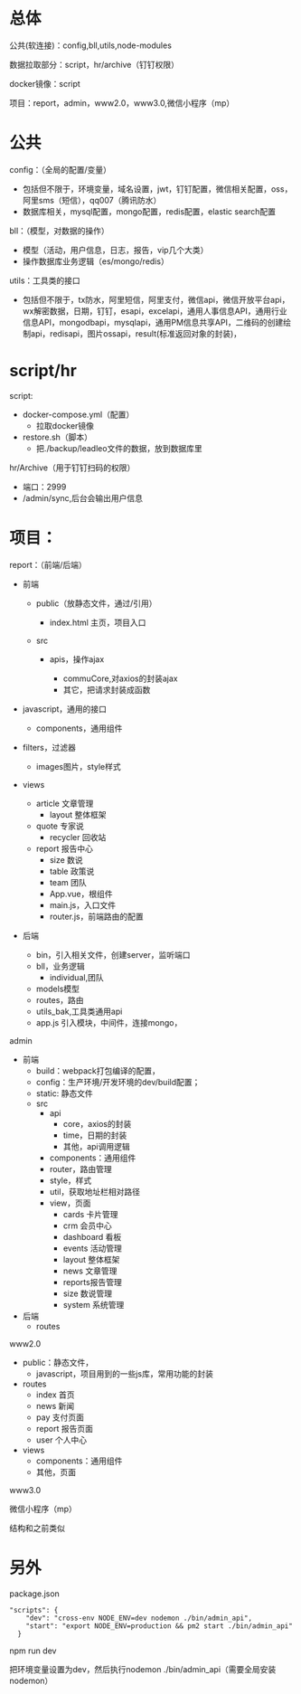# 总体

公共(软连接)：config,bll,utils,node-modules

数据拉取部分：script，hr/archive（钉钉权限）

docker镜像：script

项目：report，admin，www2.0，www3.0,微信小程序（mp）

# 公共

config：（全局的配置/变量）

- 包括但不限于，环境变量，域名设置，jwt，钉钉配置，微信相关配置，oss，阿里sms（短信），qq007（腾讯防水）
- 数据库相关，mysql配置，mongo配置，redis配置，elastic search配置

bll：（模型，对数据的操作）

- 模型（活动，用户信息，日志，报告，vip几个大类）
- 操作数据库业务逻辑（es/mongo/redis）

utils：工具类的接口

- 包括但不限于，tx防水，阿里短信，阿里支付，微信api，微信开放平台api，wx解密数据，日期，钉钉，esapi，excelapi，通用人事信息API，通用行业信息API，mongodbapi，mysqlapi，通用PM信息共享API，二维码的创建绘制api，redisapi，图片ossapi，result(标准返回对象的封装)，



# script/hr

script:

- docker-compose.yml（配置）
  - 拉取docker镜像
- restore.sh（脚本）
  - 把./backup/leadleo文件的数据，放到数据库里

hr/Archive（用于钉钉扫码的权限）

- 端口：2999
- /admin/sync,后台会输出用户信息





# 项目：

report：（前端/后端）

- 前端

  - public（放静态文件，通过/引用） 

    - index.html 主页，项目入口

  - src

    - apis，操作ajax

      - commuCore,对axios的封装ajax
      - 其它，把请求封装成函数
- javascript，通用的接口
    - components，通用组件
- filters，过滤器
    - images图片，style样式
- views
  
  - article 文章管理
      - layout 整体框架
  - quote 专家说
      - recycler 回收站
  - report 报告中心
      - size 数说
      - table 政策说
      - team 团队
    - App.vue，根组件
    - main.js，入口文件
    - router.js，前端路由的配置
- 后端
  - bin，引入相关文件，创建server，监听端口
  - bll，业务逻辑
    - individual,团队
  - models模型
  - routes，路由
  - utils_bak,工具类通用api
  - app.js 引入模块，中间件，连接mongo，

admin

- 前端
  - build：webpack打包编译的配置，
  - config：生产环境/开发环境的dev/build配置；
  - static: 静态文件
  - src
    - api
      - core，axios的封装
      - time，日期的封装
      - 其他，api调用逻辑
    - components：通用组件
    - router，路由管理
    - style，样式
    - util，获取地址栏相对路径
    - view，页面
      - cards 卡片管理
      - crm 会员中心
      - dashboard 看板
      - events 活动管理
      - layout 整体框架
      - news 文章管理
      - reports报告管理
      - size 数说管理
      - system 系统管理
- 后端
  - routes



www2.0

- public：静态文件，
  - javascript，项目用到的一些js库，常用功能的封装
- routes
  - index 首页
  - news 新闻
  - pay 支付页面
  - report 报告页面
  - user 个人中心
- views
  - components：通用组件
  - 其他，页面



www3.0

微信小程序（mp）

结构和之前类似

# 另外

package.json

```
"scripts": {
    "dev": "cross-env NODE_ENV=dev nodemon ./bin/admin_api",
    "start": "export NODE_ENV=production && pm2 start ./bin/admin_api"
  }
```

npm run dev

把环境变量设置为dev，然后执行nodemon ./bin/admin_api（需要全局安装nodemon）

